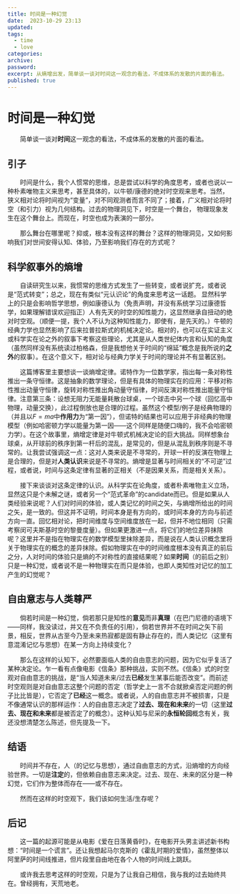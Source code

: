 ```yaml
---
title: 时间是一种幻觉
date:  2023-10-29 23:13
updated:
tags:
  - time
  - love
categories:
archive:
password:
excerpt: 从熵增出发，简单谈一谈对时间这一观念的看法，不成体系的发散的片面的看法。
published: true
---
```


# 时间是一种幻觉

&emsp;&emsp;简单谈一谈对**时间**这一观念的看法，不成体系的发散的片面的看法。

## 引子
&emsp;&emsp;时间是什么，我个人惯常的思维，总是尝试以科学的角度思考，或者也说以一种朴素唯物主义来思考，甚至具体的，以牛顿/康德的绝对时空观来思考。当然，狭义相对论将时间视为“变量”，对不同观测者而言不同了；接着，广义相对论将时空（和引力）视为几何结构。过去的物理洞见下，时空是一个舞台， 物理现象发生在这个舞台上。而现在，时空也成为表演的一部分。

&emsp;&emsp;那么舞台在哪里呢？抑或，根本没有这样的舞台？这样的物理洞见，又如何影响我们对世间安得认知、体验，乃至影响我们存在的方式呢？
## 科学叙事外的熵增
&emsp;&emsp;自读研究生以来，我惯常的思维方式发生了一些转变，或者说扩充，或者说是“范式转变”；总之，现在有类似“元认识论”的角度来思考这一话题。<!-- （参考 [这篇博客](/hexo/杂谈/science)） -->
显然科学上的只是会影响哲学思想，例如康德认为（免责声明，并没有系统学习过康德哲学，如果理解错误欢迎指正）人有先天的时空的知性能力，这显然继承自扭动的绝对时空观。（顺便一提，我个人不认为这种知性能力，即使有，是先天的。）牛顿的经典力学也显然影响了后来拉普拉斯式的机械决定论。相对的，也可以在实证主义或科学实在论之外的叙事下考察这些理论，尤其是从人类世纪体内言和认知的角度（虽然同样没有系统读过柏格森，但是我想他关于时间的“绵延”概念是我所说的**之外**的叙事）。在这个意义下，相对论与经典力学关于时间的理论并不有显著区别。

&emsp;&emsp;这篇博客里主要想谈一谈熵增定律。诺特作为一位数学家，指出每一条对称性推出一条守恒律。这是抽象的数学理论，但是有具体的物理实在的应用：平移对称性推出动量守恒律，旋转对称性推出角动量守恒律，时间反演对称性推出能量守恒律。注意第三条：设想无阻力无能量耗散台球桌，一个球击中另一个球（回忆高中物理，动量交换），此过程倒放也是合理的过程。虽然这个模型/例子是经典物理的（并且以$F=ma$中**作用力**为“第一因”），但诺特的结果也可以应用于非经典的物理模型（例如哈密顿力学以能量为第一因——这个同样是随便口嗨的，我不会哈密顿力学）。在这个故事里，熵增定律是对牛顿式机械决定论的巨大挑战。同样想象台球桌，从开球前的秩序到第一杆后的混乱，是常见的，但是从混乱到秩序则是不寻常的。让我尝试强调这一点：这对人类来说是不寻常的，开球一杆的反演在物理上是合理的，但是对**人类认识**来说是不寻常的。熵增是显著与时间相关的“不可逆”过程，或者说，时间与这条定律有显著的正相关（不是因果关系，而是相关关系）。

&emsp;&emsp;接下来谈谈对这条定律的认识。从科学实在论角度，或者朴素唯物主义立场，显然这只是个未解之谜，或者另一个“范式革命”的candidate而已。但是如果从人类经验来说呢？人们对时间的体验，或人类记忆的时间之矢，与熵增所给出的时间之矢，是一致的。但这并不证明，时间本身是有方向的，或时间本身的方向与前述方向一直。回忆相对论，把时间维度与空间维度放在一起，但并不地位相同（只需考察闵可夫斯基时空的黎曼度量）。但如果更激进一点，将它们的地位差异抹除呢？这里并不是指在物理实在的数学模型里抹除差异，而是说在人类认识概念里将关于物理实在的概念的差异抹除。假如物理实在中的时间维度根本没有真正的前后之分，人对时间的体验只是熵的不对称性的直接结果呢？如果**时间**（的前后之别）只是一种幻觉，或者说不是一种物理实在而只是体验，也即人类知性对记忆的加工产生的幻觉呢？
## 自由意志与人类尊严
&emsp;&emsp;倘若时间是一种幻觉，倘若那只是知性的**意见**而非**真理**（在巴门尼德的语境下——同样，我没读过，并又在不负责任的引用），倘若世界并不在时间之矢下前景，相反，世界从古至今乃至未来热寂都是固有静止存在的，而人类记忆（这里有意混淆记忆与思想）在某一方向上持续变化？

&emsp;&emsp;那么在这样的认知下，必然要面临人类的自由意志的问题，因为它似乎复活了某种决定论。乍一看有点像电影《信条》那种挑战，实则不然。《信条》式的时空观对自由意志的挑战，是“当人知道未来/过去**已经**发生某事后能否改变”。而前述时空观则是对自由意志这整个问题的否定（哲学史上一言不合就掀桌否定问题的例子比比皆是），它否定了**已经**这一概念。或者说，人的自由意志并不被损害，只是不像通常认识的那样运作：人的自由意志决定了**过去、现在和未来**的一切（这里**过去、现在和未来**都是被否定了的概念）。这种认知与尼采的**永恒轮回**概念有关，我还没想清楚怎么陈述，但先提及一下。
## 结语
&emsp;&emsp;时间并不存在，人（的记忆与思想），通过自由意志的方式，沿熵增的方向经验世界。一切是**注定**的，但依赖自由意志来决定。过去、现在、未来的区分是一种幻觉，它们作为整体而存在——或不存在。

&emsp;&emsp;然而在这样的时空观下，我们该如何生活/生存呢？
## 后记
&emsp;&emsp;这一篇的起源可能是从电影《爱在日落黄昏时》，在电影开头男主讲述新书构想：“时间是一个谎言”。还让我想起马尔克斯的《霍乱时期的爱情》，虽然整体以阿里萨的时间线推进，但片段里自由地在各个人物的时间线上跳跃。

&emsp;&emsp;或许我去思考这样的时空观，只是为了让我自己相信，我与我的过去始终共在。曾经拥有，天荒地老。
